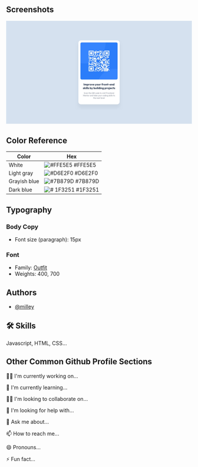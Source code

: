 
## Screenshots

![App Screenshot](https://raw.githubusercontent.com/milley69/qrCodeComponent/master/img/design/desktop-design.jpg)

## Color Reference

| Color             | Hex                                                                |
| ----------------- | ------------------------------------------------------------------ |
| White | ![#FFE5E5 ](https://via.placeholder.com/10/FFE5E5?text=+) #FFE5E5 |
| Light gray | ![#D6E2F0](https://via.placeholder.com/10/D6E2F0?text=+) #D6E2F0 |
| Grayish blue | ![#7B879D](https://via.placeholder.com/10/7B879D?text=+) #7B879D |
| Dark blue | ![#	1F3251](https://via.placeholder.com/10/1F3251?text=+) #1F3251 |

## Typography

### Body Copy

- Font size (paragraph): 15px

### Font

- Family: [Outfit](https://fonts.google.com/specimen/Outfit)
- Weights: 400, 700
## Authors

- [@milley](https://github.com/milley69)


## 🛠 Skills
Javascript, HTML, CSS...


## Other Common Github Profile Sections
👩‍💻 I'm currently working on...

🧠 I'm currently learning...

👯‍♀️ I'm looking to collaborate on...

🤔 I'm looking for help with...

💬 Ask me about...

📫 How to reach me...

😄 Pronouns...

⚡️ Fun fact...

